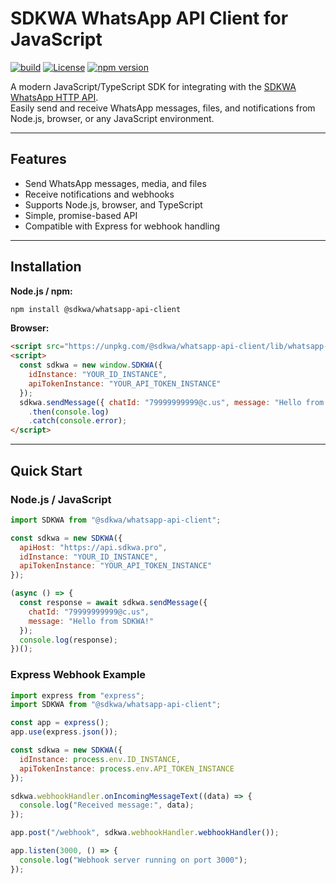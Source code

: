 # SDKWA WhatsApp API Client for JavaScript

[![build](https://github.com/sdkwa/whatsapp-api-client-js/actions/workflows/build_library.yml/badge.svg)](https://github.com/sdkwa/whatsapp-api-client-js/actions/workflows/build_library.yml)
[![License](https://img.shields.io/badge/License-MIT-yellow.svg)](https://github.com/sdkwa/whatsapp-api-client-js/blob/master/LICENSE)
[![npm version](https://badge.fury.io/js/@sdkwa%2Fwhatsapp-api-client.svg)](https://www.npmjs.com/package/@sdkwa/whatsapp-api-client)

A modern JavaScript/TypeScript SDK for integrating with the [SDKWA WhatsApp HTTP API](https://sdkwa.pro).  
Easily send and receive WhatsApp messages, files, and notifications from Node.js, browser, or any JavaScript environment.

---

## Features

- Send WhatsApp messages, media, and files
- Receive notifications and webhooks
- Supports Node.js, browser, and TypeScript
- Simple, promise-based API
- Compatible with Express for webhook handling

---

## Installation

**Node.js / npm:**
```sh
npm install @sdkwa/whatsapp-api-client
```

**Browser:**
```html
<script src="https://unpkg.com/@sdkwa/whatsapp-api-client/lib/whatsapp-api-client.browser.js"></script>
<script>
  const sdkwa = new window.SDKWA({
    idInstance: "YOUR_ID_INSTANCE",
    apiTokenInstance: "YOUR_API_TOKEN_INSTANCE"
  });
  sdkwa.sendMessage({ chatId: "79999999999@c.us", message: "Hello from browser!" })
    .then(console.log)
    .catch(console.error);
</script>
```

---

## Quick Start

### Node.js / JavaScript

```javascript
import SDKWA from "@sdkwa/whatsapp-api-client";

const sdkwa = new SDKWA({
  apiHost: "https://api.sdkwa.pro",
  idInstance: "YOUR_ID_INSTANCE",
  apiTokenInstance: "YOUR_API_TOKEN_INSTANCE"
});

(async () => {
  const response = await sdkwa.sendMessage({
    chatId: "79999999999@c.us",
    message: "Hello from SDKWA!"
  });
  console.log(response);
})();
```

### Express Webhook Example

```javascript
import express from "express";
import SDKWA from "@sdkwa/whatsapp-api-client";

const app = express();
app.use(express.json());

const sdkwa = new SDKWA({
  idInstance: process.env.ID_INSTANCE,
  apiTokenInstance: process.env.API_TOKEN_INSTANCE
});

sdkwa.webhookHandler.onIncomingMessageText((data) => {
  console.log("Received message:", data);
});

app.post("/webhook", sdkwa.webhookHandler.webhookHandler());

app.listen(3000, () => {
  console.log("Webhook server running on port 3000");
});
```